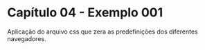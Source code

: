 # Capítulo 04 - Exemplo 001
 Aplicação do arquivo css que zera as predefinições  dos diferentes navegadores.